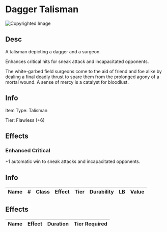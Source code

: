 # Dagger Talisman

![Copyrighted Image](DaggerTalisman.png)

## Desc

A talisman depicting a dagger and a surgeon.

Enhances critical hits for sneak attack and incapacitated opponents.

The white-garbed field surgeons come to the aid of friend and foe alike by dealing a final deadly thrust to spare them from the prolonged agony of a mortal wound. A sense of mercy is a catalyst for bloodlust.

## Info

Item Type: Talisman

Tier: Flawless (+6)

## Effects

### Enhanced Critical

+1 automatic win to sneak attacks and incapacitated opponents.

## Info

| Name | # | Class | Effect | Tier | Durability | LB | Value |
| :--: | :-: | :---: | :----: | :--: | :--------: | :-: | :---: |

## Effects

| Name | Effect | Duration | Tier Required |
| :--- | :----: | :------: | :-----------: |
